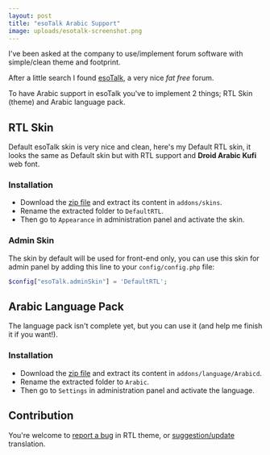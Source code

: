 ```yaml
---
layout: post
title: "esoTalk Arabic Support"
image: uploads/esotalk-screenshot.png
---
```


I've been asked at the company to use/implement forum software with simple/clean theme and footprint.

After a little search I found [esoTalk](http://esotalk.org), a very nice *fat free* forum.

To have Arabic support in esoTalk you've to implement 2 things; RTL Skin (theme) and Arabic language pack.

## RTL Skin

Default esoTalk skin is very nice and clean, here's my Default RTL skin, it looks the same as Default skin but with RTL support and **Droid Arabic Kufi** web font.

### Installation

- Download the [zip file](https://github.com/AAlakkad/esoTalk-DefaultRTL-skin/archive/master.zip) and extract its content in `addons/skins`.
- Rename the extracted folder to `DefaultRTL`.
- Then go to `Appearance` in administration panel and activate the skin.

### Admin Skin

The skin by default will be used for front-end only, you can use this skin for admin panel by adding this line to your `config/config.php` file:

```php
$config["esoTalk.adminSkin"] = 'DefaultRTL';
```

## Arabic Language Pack

The language pack isn't complete yet, but you can use it (and help me finish it if you want!).

### Installation

- Download the [zip file](https://github.com/AAlakkad/esoTalk-Arabic-Translation/archive/master.zip) and extract its content in `addons/language/Arabicd`.
- Rename the extracted folder to `Arabic`.
- Then go to `Settings` in administration panel and activate the language.


## Contribution

You're welcome to [report a bug](https://github.com/AAlakkad/esoTalk-DefaultRTL-skin/issues) in RTL theme, or [suggestion/update](https://github.com/AAlakkad/esoTalk-Arabic-Translation/issues) translation.